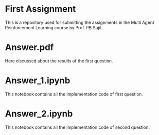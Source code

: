 # First Assignment
This is a repository used for submitting the assignments in the Multi Agent Reinforcement Learning course by Prof. PB Sujit.

# Answer.pdf
Here discussed about the results of the first question.

# Answer_1.ipynb
This notebook contains all the implementation code of first question.

# Answer_2.ipynb
This notebook contains all the implementation code of second question.

